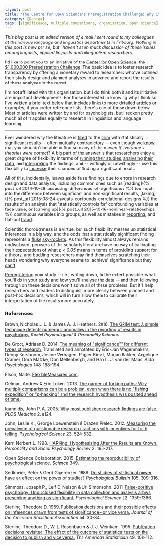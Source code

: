```yaml
---
layout: post
title: "The Centre for Open Science's Preregistration Challenge: Why it's relevant and some recommended background reading"
category: [Design]
tags: [significance, multiple comparisons, organisation, open science]
---
```


_This blog post is an edited version of a mail I sent round to my colleagues at the various language and linguistics departments in Fribourg. Nothing in this post is new per se, but I haven't seen much discussion of these issues among linguists, applied linguists and bilingualism researchers._

I'd like to point you to an initiative of the [Center for Open Science](https://centerforopenscience.org/): 
the [$1,000,000 Preregistration Challenge](https://cos.io/prereg/).
The basic idea is to foster research transparency by offering a monetary reward to researchers who've outlined their study design and planned analyses 
in advance and report the results of these analyses in the report.

I'm not affiliated with this organisation, but I do think both it and its initiative are important developments. 
For those interested in knowing why I think so, I've written a brief text below that includes links to more detailed articles or examples;
if you prefer reference lists, there's one of those down below. 
Most of articles were written by and for psychologists, 
but I reckon pretty much all of it applies equally to research in linguistics and language learning.

<!--more-->

<hr />

Ever wondered why the literature is [filled](http://dx.doi.org/10.1080/01621459.1959.10501497) to 
the [brim](http://www.tandfonline.com/doi/abs/10.1080/00031305.1995.10476125) with statistically significant results -- 
often mutually contradictory -- 
even though we [know](https://www.researchgate.net/profile/Gerd_Gigerenzer/publication/232481541_Do_Studies_of_Statistical_Power_Have_an_Effect_on_the_Power_of_Studies/links/55c3598c08aeb975673ea348.pdf) 
that you shouldn't be able to find so many of them _even if everyone's theories were correct_?
A big part of the answer is that researchers enjoy a great degree of flexibility in terms of [running their studies](http://dx.doi.org/10.1177/0956797611430953),
[analysing](http://dx.doi.org/10.1177/0956797611417632)
[their](http://www.flexiblemeasures.com/)
[data](http://www.stat.columbia.edu/~gelman/research/unpublished/p_hacking.pdf), 
and [interpreting](http://dx.doi.org/10.1207/s15327957pspr0203_4)
the findings, and -- wittingly or unwittingly -- use this flexibility to [increase](http://dx.doi.org/10.1177/0956797611417632) 
their chances of finding a significant result.

All of this, incidentally, leaves aside false findings due to 
errors in research design and data analysis,
including common ones such as
[reading]({% post_url 2014-10-28-assessing-differences-of-significance %}) too much into the difference between significant and non-significant results,
[taking]({% post_url 2015-08-24-caveats-confounds-correlational-designs %}) the results of an analysis that 'statistically controls for' confounding variables at face value,
or [carving up]({% post_url 2015-10-16-nonlinear-relationships %}) continuous variables into groups,
as well as mistakes in [reporting](http://spp.sagepub.com/content/early/2016/10/06/1948550616673876.abstract), 
and flat-out [fraud](https://en.wikipedia.org/wiki/Diederik_Stapel#Scientific_misconduct).

Scientific thoroughness is a virtue, but such flexibility [messes up](http://www.ejwagenmakers.com/inpress/DeGroot1956_TA.pdf) 
statistical inferences in a big way, 
and the odds that a statistically significant finding represents a [fluke](http://journals.plos.org/plosmedicine/article?id=10.1371/journal.pmed.0020124) [sky-rockets](http://dx.doi.org/10.1177/0956797611417632). 
As this flexibility almost always remains undisclosed, 
perusers of the scholarly literature have no way of calibrating their expectations of what _p < 0.05_ means in terms of providing support for a theory, 
and budding researchers may find themselves scratching their heads wondering why everyone seems to 'achieve' significance 
but they [can't](https://dx.doi.org/10.1126%2Fscience.aac4716).

[Preregistering](https://www.theguardian.com/science/head-quarters/2014/may/20/psychology-registration-revolution) your study -- i.e., writing down, to the extent possible, 
what you'll do in your study and how you'll analyse the data -- and then following through on these decisions won't solve all of these problems.
But it'll help researchers and readers to distinguish more clearly between planned and post-hoc decisions, 
which will in turn allow them to calibrate their interpretation of the results more accurately.

### References

Brown, Nicholas J. L. & James A. J. Heathers. 2016. [The GRIM test: A simple technique detects numerous anomalies in the reporting of results in psychology.](http://spp.sagepub.com/content/early/2016/10/06/1948550616673876.abstract) _Social Psychological & Personality Science_.

De Groot, Adriaan D. 2014. [The meaning of "significance"" for different types of research.](http://dx.doi.org/10.1016/j.actpsy.2014.02.001) Translated and annotated by Eric-Jan Wagenmakers, Denny Borsboom, Josine Verhagen, Rogier Kievit, Marjan Bakker, Angelique Cramer, Dora Matzke, Don Mellenbergh, and Han L. J. van der Maas. _Acta Psychologica_ 148. 188-194.

Elson, Malte. [FlexibleMeasures.com](http://www.flexiblemeasures.com/).

Gelman, Andrew & Eric Loken. 2013. [The garden of forking paths: Why multiple comparisons can be a problem, even when there is no "fishing expedition" or "$p$-hacking" and the research hypothesis was posited ahead of time.](http://www.stat.columbia.edu/~gelman/research/unpublished/p_hacking.pdf).

Ioannidis, John P. A. 2005. [Why most published research findings are false.](http://journals.plos.org/plosmedicine/article?id=10.1371/journal.pmed.0020124) _PLOS Medicine_ 2. e124.

John, Leslie K., George Loewenstein & Drazen Prelec. 2012. [Measuring the prevalence of questionable research practices with incentives for truth telling.](http://dx.doi.org/10.1177/0956797611430953) _Psychological Science_ 23. 524-532.

Kerr, Norbert L. 1998. [HARKing: Hypothesizing After the Results are Known.](http://dx.doi.org/10.1207/s15327957pspr0203_4) _Personality and Social Psychology Review_ 2. 196-217.

Open Science Collaboration. 2015. [Estimating the reproducibility of psychological science.](https://dx.doi.org/10.1126%2Fscience.aac4716) _Science_ 349.

Sedlmeier, Peter & Gerd Gigerenzer. 1989. [Do studies of statistical power have an effect on the power of studies?](https://www.researchgate.net/profile/Gerd_Gigerenzer/publication/232481541_Do_Studies_of_Statistical_Power_Have_an_Effect_on_the_Power_of_Studies/links/55c3598c08aeb975673ea348.pdf) _Psychological Bulletin_ 105. 309-316.

Simmons, Joseph P., Leif D. Nelson & Uri Simonsohn. 2011. [False-positive psychology: Undisclosed flexibility in data collection and analysis allows presenting anything as significant.](http://dx.doi.org/10.1177/0956797611417632) _Psychological Science_ 22. 1359-1366.

Sterling, Theodore D. 1959. [Publication decisions and their possible effects on inferences drawn from tests of significance--or vice versa.](http://dx.doi.org/10.1080/01621459.1959.10501497) _Journal of the American Statistical Association_ 54. 30-34. 

Sterling, Theodore D., W. L. Rosenbaum & J. J. Weinkam. 1995. [Publication decisions revisited: The effect of the outcome of statistical tests on the decision to publish and vice versa.](http://www.jstor.org/stable/2684823) _The American Statistician_ 49. 108-112.
